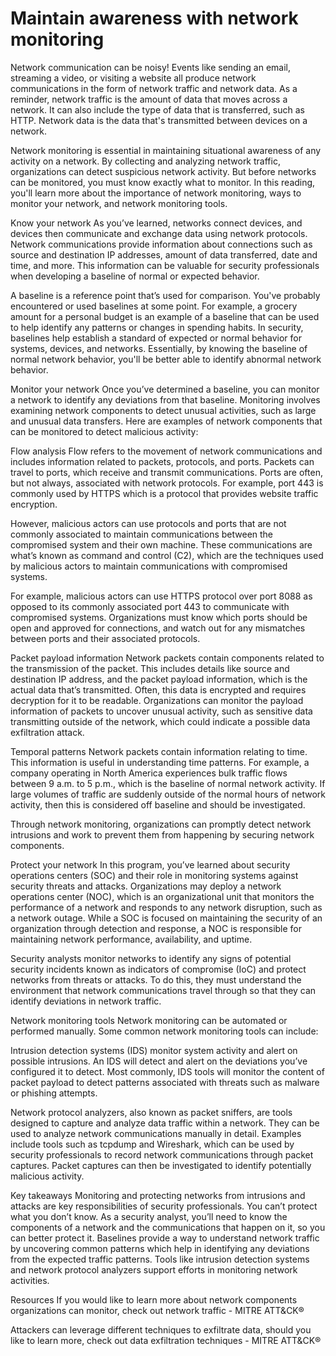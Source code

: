 # Maintain awareness with network monitoring
Network communication can be noisy! Events like sending an email, streaming a video, or visiting a website all produce network communications in the form of network traffic and network data. As a reminder, network traffic is the amount of data that moves across a network. It can also include the type of data that is transferred, such as HTTP. Network data is the data that's transmitted between devices on a network.

Network monitoring is essential in maintaining situational awareness of any activity on a network. By collecting and analyzing network traffic, organizations can detect suspicious network activity. But before networks can be monitored, you must know exactly what to monitor. In this reading, you'll learn more about the importance of network monitoring, ways to monitor your network, and network monitoring tools.

Know your network
As you’ve learned, networks connect devices, and devices then communicate and exchange data using network protocols. Network communications provide information about connections such as source and destination IP addresses, amount of data transferred, date and time, and more. This information can be valuable for security professionals when developing a baseline of normal or expected behavior. 

A baseline is a reference point that’s used for comparison. You've probably encountered or used baselines at some point. For example, a grocery amount for a personal budget is an example of a baseline that can be used to help identify any patterns or changes in spending habits. In security, baselines help establish a standard of expected or normal behavior for systems, devices, and networks. Essentially, by knowing the baseline of normal network behavior, you'll be better able to identify abnormal network behavior.

Monitor your network
Once you’ve determined a baseline, you can monitor a network to identify any deviations from that baseline. Monitoring involves examining network components to detect unusual activities, such as large and unusual data transfers. Here are examples of network components that can be monitored to detect malicious activity:

Flow analysis
Flow refers to the movement of network communications and includes information related to packets, protocols, and ports. Packets can travel to ports, which receive and transmit communications. Ports are often, but not always, associated with network protocols. For example, port 443 is commonly used by HTTPS which is a protocol that provides website traffic encryption.

However, malicious actors can use protocols and ports that are not commonly associated to maintain communications between the compromised system and their own machine. These communications are what’s known as command and control (C2), which are the techniques used by malicious actors to maintain communications with compromised systems.

For example, malicious actors can use HTTPS protocol over port 8088 as opposed to its commonly associated port 443 to communicate with compromised systems. Organizations must know which ports should be open and approved for connections, and watch out for any mismatches between ports and their associated protocols.

Packet payload information
Network packets contain components related to the transmission of the packet. This includes details like source and destination IP address, and the packet payload information, which is the actual data that’s transmitted. Often, this data is encrypted and requires decryption for it to be readable. Organizations can monitor the payload information of packets to uncover unusual activity, such as sensitive data transmitting outside of the network, which could indicate a possible data exfiltration attack.

Temporal patterns
Network packets contain information relating to time. This information is useful in understanding time patterns. For example, a company operating in North America experiences bulk traffic flows between 9 a.m. to 5 p.m., which is the baseline of normal network activity. If large volumes of traffic are suddenly outside of the normal hours of network activity, then this is considered off baseline and should be investigated.

Through network monitoring, organizations can promptly detect network intrusions and work to prevent them from happening by securing network components.

Protect your network
In this program, you’ve learned about security operations centers (SOC) and their role in monitoring systems against security threats and attacks. Organizations may deploy a network operations center (NOC), which is an organizational unit that monitors the performance of a network and responds to any network disruption, such as a network outage. While a SOC is focused on maintaining the security of an organization through detection and response, a NOC is responsible for maintaining network performance, availability, and uptime. 

Security analysts monitor networks to identify any signs of potential security incidents known as indicators of compromise (IoC) and  protect networks from threats or attacks. To do this, they must understand the environment that network communications travel through so that they can identify deviations in network traffic. 

Network monitoring tools
Network monitoring can be automated or performed manually. Some common network monitoring tools can include: 

Intrusion detection systems (IDS) monitor system activity and alert on possible intrusions. An IDS will detect and alert on the deviations you’ve configured it to detect. Most commonly, IDS tools will monitor the content of packet payload to detect patterns associated with threats such as malware or phishing attempts.

Network protocol analyzers, also known as packet sniffers, are tools designed to capture and analyze data traffic within a network. They can be used to analyze network communications manually in detail. Examples include tools such as tcpdump and Wireshark, which can be used by security professionals to record network communications through packet captures. Packet captures can then be investigated to identify potentially malicious activity.

Key takeaways
Monitoring and protecting networks from intrusions and attacks are key responsibilities of security professionals. You can’t protect what you don’t know. As a security analyst, you’ll need to know the components of a network and the communications that happen on it, so  you can better protect it. Baselines provide a way to understand network traffic by uncovering common patterns which help in identifying any deviations from the expected traffic patterns. Tools like intrusion detection systems and network protocol analyzers support efforts in monitoring network activities.

Resources
If you would like to learn more about network components organizations can monitor, check out 
network traffic - MITRE ATT&CK®

Attackers can leverage different techniques to exfiltrate data, should you like to learn more, check out 
data exfiltration techniques - MITRE ATT&CK®
